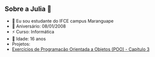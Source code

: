 ## Sobre a Julia 👋

- 🔭 Eu sou estudante do IFCE campus Maranguape
- 🎂 Aniversário: 08/01/2008
- ⚡ Curso: Informática
- 🦋 Idade: 16 anos
- Projetos:
- [Exercícios de Programação Orientada a Objetos (POO) - Capítulo 3](CTI-P7-POO-20242-LISTA01)
